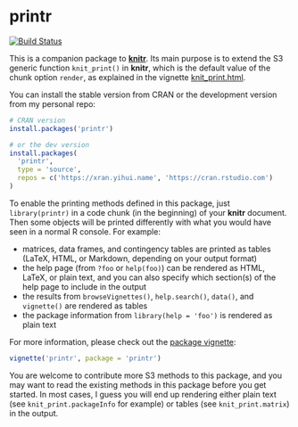 # printr

[![Build Status](https://travis-ci.org/yihui/printr.svg)](https://travis-ci.org/yihui/printr)

This is a companion package to [**knitr**](https://yihui.name/knitr). Its main
purpose is to extend the S3 generic function `knit_print()` in **knitr**, which
is the default value of the chunk option `render`, as explained in the vignette
[knit_print.html](https://cran.rstudio.org/web/packages/knitr/vignettes/knit_print.html).

You can install the stable version from CRAN or the development version from my personal repo:

```r
# CRAN version
install.packages('printr')

# or the dev version
install.packages(
  'printr',
  type = 'source',
  repos = c('https://xran.yihui.name', 'https://cran.rstudio.com')
)
```

To enable the printing methods defined in this package, just `library(printr)`
in a code chunk (in the beginning) of your **knitr** document. Then some objects
will be printed differently with what you would have seen in a normal R console.
For example:

- matrices, data frames, and contingency tables are printed as tables (LaTeX,
  HTML, or Markdown, depending on your output format)
- the help page (from `?foo` or `help(foo)`) can be rendered as HTML, LaTeX, or
  plain text, and you can also specify which section(s) of the help page to
  include in the output
- the results from `browseVignettes()`, `help.search()`, `data()`, and
  `vignette()` are rendered as tables
- the package information from `library(help = 'foo')` is rendered as plain text

For more information, please check out the [package
vignette](https://yihui.name/printr):

```r
vignette('printr', package = 'printr')
```

You are welcome to contribute more S3 methods to this package, and you may want
to read the existing methods in this package before you get started. In most
cases, I guess you will end up rendering either plain text (see
`knit_print.packageInfo` for example) or tables (see `knit_print.matrix`) in the
output.
